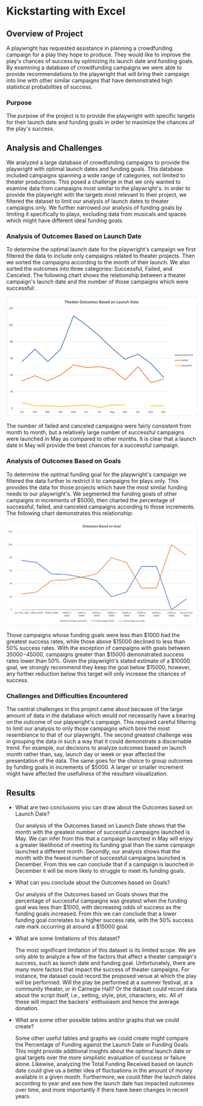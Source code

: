 # Kickstarting with Excel

## Overview of Project

  A playwright has requested assistance in planning a crowdfunding campaign for a play they hope to produce. They would like to improve the play's chances of success by optimizing its launch date and funding goals. By examining a database of crowdfunding campaigns we were able to provide recommendations to the playwright that will bring their campaign into line with other similar campaigns that have demonstrated high statistical probabilities of success.

### Purpose

  The purpose of the project is to provide the playwright with specific targets for their launch date and funding goals in order to maximize the chances of the play's success. 

## Analysis and Challenges

  We analyzed a large database of crowdfunding campaigns to provide the playwright with optimal launch dates and funding goals. This database included campaigns spanning a wide range of categories, not limited to theater productions. This posed a challenge in that we only wanted to examine data from campaigns most similar to the playwright's. In order to provide the playwright with the targets most relevant to their project, we filtered the dataset to limit our analysis of launch dates to theater campaigns only. We further narrowed our analysis of funding goals by limiting it specifically to plays, excluding data from musicals and spaces which might have different ideal funding goals.
  
### Analysis of Outcomes Based on Launch Date

  To determine the optimal launch date for the playwright's campaign we first filtered the data to include only campaigns related to theater projects. Then we sorted the campaigns according to the month of their launch. We also sorted the outcomes into three categories: Successful, Failed, and Canceled. The following chart shows the relationship between a theater campaign's launch date and the number of those campaigns which were successful:
  
  ![Outcome by Launch Date](Theater_Outcomes_Vs_Launch.png)
  
  The number of failed and canceled campaigns were fairly consistent from month to month, but a relatively large number of successful campaigns were launched in May as compared to other months. It is clear that a launch date in May will provide the best chances for a successful campaign.

### Analysis of Outcomes Based on Goals

  To determine the optimal funding goal for the playwright's campaign we filtered the data further to restrict it to campaigns for plays only. This provides the data for those projects which have the most similar funding needs to our playwright's. We segmented the funding goals of other campaigns in increments of $5000, then charted the percentage of successful, failed, and canceled campaigns according to those increments. The following chart demonstrates this relationship:
  
  ![Outcome by Funding Goal](Outcomes_vs_Goals.png)
  
  Those campaigns whose funding goals were less than $1000 had the greatest success rates, while those above $15000 declined to less than 50% success rates. With the exception of campaigns with goals between $35000-$45000, campaigns greater than $15000 demonstrated success rates lower than 50%. Given the playwright's stated estimate of a $10000 goal, we strongly recommend they keep the goal below $15000, however, any further reduction below this target will only increase the chances of success.


### Challenges and Difficulties Encountered

  The central challenges in this project came about because of the large amount of data in the database which would not necessarily have a bearing on the outcome of our playwright's campaign. This required careful filtering to limit our analysis to only those campaigns which bore the most resemblance to that of our playwright. 
  The second greatest challenge was in grouping the data in such a way that it could demonstrate a discernable trend. For example, our decisions to analyze outcomes based on launch month rather than, say, launch day or week or year affected the presentation of the data. The same goes for the choice to group outcomes by funding goals in increments of $5000. A larger or smaller increment might have affected the usefulness of the resultant visualization.

## Results

- What are two conclusions you can draw about the Outcomes based on Launch Date?

  Our analysis of the Outcomes based on Launch Date shows that the month with the greatest number of successful campaigns launched is May. We can infer from this that a campaign launched in May will enjoy a greater likelihood of meeting its funding goal than the same campaign launched a different month.
  Secondly, our analysis shows that the month with the fewest number of successful campaigns launched is December. From this we can conclude that if a campaign is launched in December it will be more likely to struggle to meet its funding goals.

- What can you conclude about the Outcomes based on Goals?

  Our analysis of the Outcomes based on Goals shows that the percentage of successful campaigns was greatest when the funding goal was less than $1000, with decreasing odds of success as the funding goals increased. From this we can conclude that a lower funding goal correlates to a higher success rate, with the 50% success rate mark occurring at around a $15000 goal.

- What are some limitations of this dataset?

  The most significant limitation of this dataset is its limited scope. We are only able to analyze a few of the factors that affect a theater campaign's success, such as launch date and funding goal. Unfortunately, there are many more factors that impact the success of theater campaigns. For instance, the dataset could record the proposed venue at which the play will be performed. Will the play be performed at a summer festival, at a community theater, or in Carnegie Hall? Or the dataset could record data about the script itself, i.e., setting, style, plot, characters, etc. All of these will impact the backers' enthusiasm and hence the average donation.

- What are some other possible tables and/or graphs that we could create?

  Some other useful tables and graphs we could create might compare the Percentage of Funding against the Launch Date or Funding Goals. This might provide additional insights about the optimal launch date or goal targets over the more simplistic evaluation of success or failure alone. Likewise, analyzing the Total Funding Received based on launch date could give us a better idea of fluctuations in the amount of money available in a given month. Furthermore, we could filter the launch dates according to year and see how the launch date has impacted outcomes over time, and more importantly if there have been changes in recent years.
